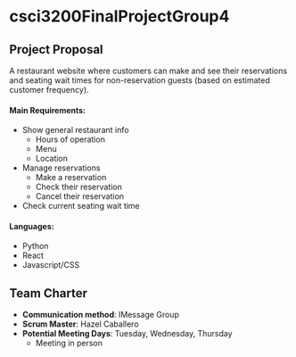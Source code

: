 # csci3200FinalProjectGroup4


## Project Proposal

A restaurant website where customers can make and see their reservations and seating wait times for non-reservation guests (based on estimated customer frequency). 

#### Main Requirements:
- Show general restaurant info
  - Hours of operation
  - Menu
  - Location
- Manage reservations
  - Make a reservation
  - Check their reservation
  - Cancel their reservation
- Check current seating wait time

#### Languages:
- Python
- React
- Javascript/CSS

## Team Charter
 - **Communication method**: IMessage Group
 - **Scrum Master**: Hazel Caballero
 - **Potential Meeting Days**: Tuesday, Wednesday, Thursday
   - Meeting in person

